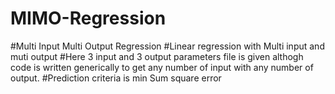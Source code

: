 # MIMO-Regression
#Multi Input Multi Output Regression
#Linear regression with Multi input and muti output
#Here 3 input and 3 output parameters file is given althogh code is written generically to get any number of input with any number of output.
#Prediction criteria  is min Sum square error
